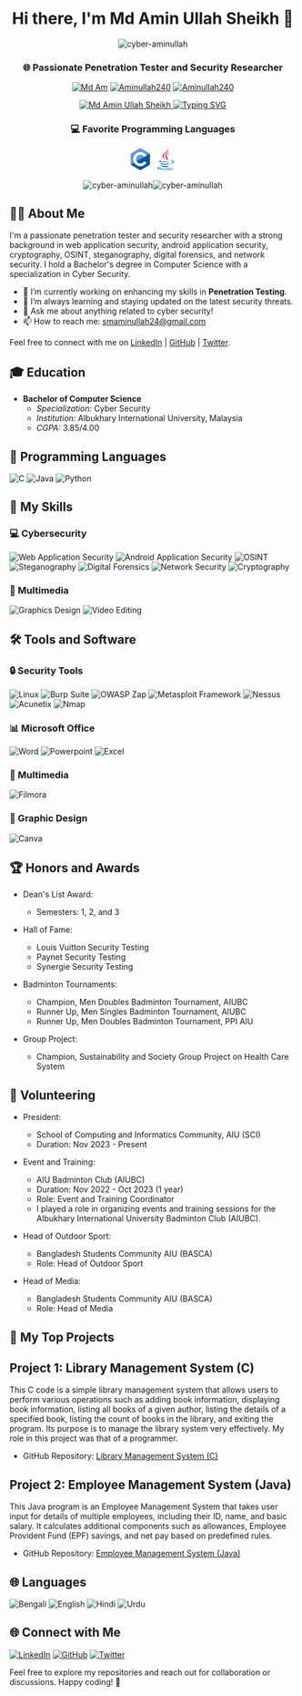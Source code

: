 <h1 align="center">Hi there, I'm Md Amin Ullah Sheikh 👋</h1>
<p align="center"> <img src="https://komarev.com/ghpvc/?username=cyber-aminullah&label=Profile%20views&color=0eb48b" alt="cyber-aminullah" /> </p>
<h3 align="center">🌐 Passionate Penetration Tester and Security Researcher </h3>

<p align="center"> <a href="https://github.com/cyber-aminullah" target="blank"><img src="https://img.shields.io/twitter/follow/Aminullah?logo=github&style=for-the-badge" alt="Md Am" /></a> <a href="https://twitter.com/Aminullah240" target="blank"><img src="https://img.shields.io/twitter/follow/Aminullah?logo=twitter&style=for-the-badge" alt="Aminullah240" /></a>
<a href="https://www.linkedin.com/in/aminullah-sheikh" target="blank"><img src="https://img.shields.io/twitter/follow/Aminullah?logo=linkedin&style=for-the-badge" alt="Aminullah240" /></a> 

<p align="center"><a href="https://www.linkedin.com/in/aminullah-sheikh"> <img src="https://raw.githubusercontent.com/sayedmoataz/sayedmoataz/088a48d03ee3ee837683a4e83aeef25f0c512753/about_me.gif" alt="Md Amin Ullah Sheikh" width="50"> </a> <a href="https://www.linkedin.com/in/aminullah-sheikh"><img src="https://readme-typing-svg.demolab.com?font=Press+Start+2P&size=11&duration=2000&color=4FC114&center=true&vCenter=true&repeat=false&width=300&lines=Md+Amin+Ullah+Sheikh" alt="Typing SVG" /></a>
</p>

<h3 align="center">💻 Favorite Programming Languages</h3>
<p align="center"> <img src="https://raw.githubusercontent.com/devicons/devicon/master/icons/c/c-original.svg" alt="C" width="40" height="40"/> 
<img src="https://raw.githubusercontent.com/devicons/devicon/master/icons/java/java-original.svg" alt="Java" width="40" height="40"/>  

<p align="center"><img src="https://github-readme-stats.vercel.app/api?username=cyber-aminullah&show_icons=true&theme=highcontrast&hide_border=true&locale=en" alt="cyber-aminullah"/><img src="https://github-readme-stats.vercel.app/api/top-langs?username=cyber-aminullah&show_icons=true&theme=highcontrast&hide_border=true&locale=en&layout=compact" alt="cyber-aminullah"/></p>
 
## 👨‍💻 About Me

I'm a passionate penetration tester and security researcher with a strong background in web application security, android application security, cryptography, OSINT, steganography, digital forensics, and network security. I hold a Bachelor's degree in Computer Science with a specialization in Cyber Security.

- 🔭 I’m currently working on enhancing my skills in **Penetration Testing**.
- 🌱 I’m always learning and staying updated on the latest security threats.
- 💬 Ask me about anything related to cyber security!
- 📫 How to reach me: [smaminullah24@gmail.com](mailto:smaminullah24@gmail.com)

Feel free to connect with me on [LinkedIn](https://www.linkedin.com/in/aminullah-sheikh/) | [GitHub](https://github.com/cyber-aminullah) | [Twitter](https://twitter.com/Aminullah240).


## 🎓 Education

- **Bachelor of Computer Science**
  - *Specialization:* Cyber Security
  - *Institution:* Albukhary International University, Malaysia
  - *CGPA:* 3.85/4.00
  
## 🚀 Programming Languages
![C](https://img.shields.io/badge/C-Expert-yellow) ![Java](https://img.shields.io/badge/Java-Advanced-orange) ![Python](https://img.shields.io/badge/Python-Intermediate-blue)
  
## 🔧 My Skills

### 💻 Cybersecurity

 ![Web Application Security](https://img.shields.io/badge/Web%20App%20Security-Expert-green)  ![Android Application Security](https://img.shields.io/badge/Android%20App%20Security-Advanced-red) ![OSINT](https://img.shields.io/badge/OSINT-Specialist-blue) ![Steganography](https://img.shields.io/badge/Steganography-Expert-green) ![Digital Forensics](https://img.shields.io/badge/Digital%20Forensics-Advanced-red) ![Network Security](https://img.shields.io/badge/Network%20Security-Expert-blue) ![Cryptography](https://img.shields.io/badge/Cryptography-Advanced-yellow)

### 🎨 Multimedia
![Graphics Design](https://img.shields.io/badge/Graphics%20Design-Expert-yellow) ![Video Editing](https://img.shields.io/badge/Video%20Editing-Advanced-green)


## 🛠 Tools and Software

### 🔒 Security Tools
![Linux](https://img.shields.io/badge/Linux-Expert-green) ![Burp Suite](https://img.shields.io/badge/Burp%20Suite-Expert-red) ![OWASP Zap](https://img.shields.io/badge/OWASP%20Zap-Advanced-blue) ![Metasploit Framework](https://img.shields.io/badge/Metasploit%20Framework-Expert-green) ![Nessus](https://img.shields.io/badge/Nessus-Advanced-red) ![Acunetix](https://img.shields.io/badge/Acunetix-Advanced-blue) ![Nmap](https://img.shields.io/badge/Nmap-Expert-yellow)

### 📊 Microsoft Office

 ![Word](https://img.shields.io/badge/Word-Expert-red)  ![Powerpoint](https://img.shields.io/badge/Powerpoint-Expert-green)  ![Excel](https://img.shields.io/badge/Excel-Advanced-orange)

### 🎥 Multimedia

 ![Filmora](https://img.shields.io/badge/Filmora-Advanced-green)

### 🎨 Graphic Design

 ![Canva](https://img.shields.io/badge/Canva-Expert-blue)

## 🏆 Honors and Awards

- Dean's List Award:
  - Semesters: 1, 2, and 3

- Hall of Fame:
  - Louis Vuitton Security Testing
  - Paynet Security Testing
  - Synergie Security Testing

- Badminton Tournaments:
  - Champion, Men Doubles Badminton Tournament, AIUBC
  - Runner Up, Men Singles Badminton Tournament, AIUBC
  - Runner Up, Men Doubles Badminton Tournament, PPI AIU

- Group Project:
  - Champion, Sustainability and Society Group Project on Health Care System

## 👥 Volunteering

- President:
  - School of Computing and Informatics Community, AIU (SCI)
  - Duration: Nov 2023 - Present 

- Event and Training: 
  - AIU Badminton Club (AIUBC)
  - Duration: Nov 2022 - Oct 2023 (1 year)
  - Role: Event and Training Coordinator
  - I played a role in organizing events and training sessions for the Albukhary International University Badminton Club (AIUBC).

- Head of Outdoor Sport:
  - Bangladesh Students Community AIU (BASCA)
  - Role: Head of Outdoor Sport
   
- Head of Media:
  - Bangladesh Students Community AIU (BASCA)
  - Role: Head of Media

## 🚀 My Top Projects

## Project 1: Library Management System (C)

This C code is a simple library management system that allows users to perform various operations such as adding book information, displaying book information, listing all books of a given author, listing the details of a specified book, listing the count of books in the library, and exiting the program. Its purpose is to manage the library system very effectively. My role in this project was that of a programmer.

- GitHub Repository: [Library Management System (C)](https://github.com/cyber-aminullah/C-Programming/blob/main/library-management-system.c)

## Project 2: Employee Management System (Java)

This Java program is an Employee Management System that takes user input for details of multiple employees, including their ID, name, and basic salary. It calculates additional components such as allowances, Employee Provident Fund (EPF) savings, and net pay based on predefined rules.

- GitHub Repository: [Employee Management System (Java)](https://github.com/cyber-aminullah/Java/blob/main/EmployeeManagementSystem.java)


## 🌐 Languages

![Bengali](https://img.shields.io/badge/Bengali-Native-green)
![English](https://img.shields.io/badge/English-Fluent-blue)
![Hindi](https://img.shields.io/badge/Hindi-Fluent-orange)
![Urdu](https://img.shields.io/badge/Urdu-Fluent-red)





## 🌐 Connect with Me

[![LinkedIn](https://img.shields.io/badge/LinkedIn-Aminullah-blue?style=for-the-badge&logo=linkedin)](https://www.linkedin.com/in/aminullah-sheikh/)
[![GitHub](https://img.shields.io/badge/GitHub-Aminullah-green?style=for-the-badge&logo=github)](https://github.com/cyber-aminullah)
[![Twitter](https://img.shields.io/badge/Twitter-Aminullah-blue?style=for-the-badge&logo=twitter)](https://twitter.com/Aminullah240)

Feel free to explore my repositories and reach out for collaboration or discussions. Happy coding! 🚀
